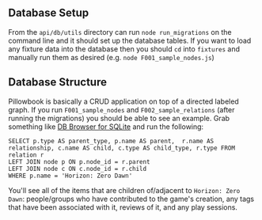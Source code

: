 ## Database Setup
From the `api/db/utils` directory can run `node run_migrations` on the command line and it should set up the database tables. If you want to load any fixture data into the database then you should `cd` into `fixtures` and manually run them as desired (e.g. `node F001_sample_nodes.js`)

## Database Structure
Pillowbook is basically a CRUD application on top of a directed labeled graph. If you run `F001_sample_nodes` and `F002_sample_relations` (after running the migrations) you should be able to see an example. Grab something like [DB Browser for SQLite](https://sqlitebrowser.org/) and run the following:

```
SELECT p.type AS parent_type, p.name AS parent,  r.name AS relationship, c.name AS child, c.type AS child_type, r.type FROM relation r
LEFT JOIN node p ON p.node_id = r.parent
LEFT JOIN node c ON c.node_id = r.child
WHERE p.name = 'Horizon: Zero Dawn'
```

You'll see all of the items that are children of/adjacent to `Horizon: Zero Dawn`: people/groups who have contributed to the game's creation, any tags that have been associated with it, reviews of it, and any play sessions.